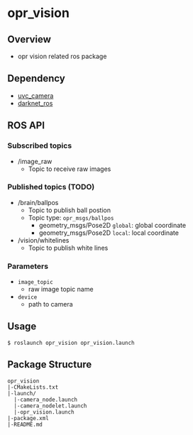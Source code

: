 # opr_vision

## Overview
* opr vision related ros package

## Dependency
* [uvc_camera](http://wiki.ros.org/uvc_camera)
* [darknet_ros](https://github.com/citbrains/darknet_ros)

## ROS API
### Subscribed topics
* /image_raw
  * Topic to receive raw images
### Published topics (TODO)
* /brain/ballpos
  * Topic to publish ball postion
  * Topic type: `opr_msgs/ballpos`
    * geometry_msgs/Pose2D `global`: global coordinate
    * geometry_msgs/Pose2D `local`: local coordinate
* /vision/whitelines
  * Topic to publish white lines

### Parameters
* `image_topic` 
  * raw image topic name
* `device`
  * path to camera 

## Usage
```
$ roslaunch opr_vision opr_vision.launch 
```

## Package Structure
```
opr_vision
|-CMakeLists.txt
|-launch/
  |-camera_node.launch
  |-camera_nodelet.launch
  |-opr_vision.launch
|-package.xml
|-README.md
```
